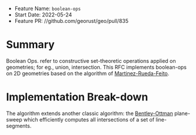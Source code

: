 - Feature Name: `boolean-ops`
- Start Date: 2022-05-24
- Feature PR: //github.com/georust/geo/pull/835

# Summary

Boolean Ops. refer to constructive set-theoretic operations applied on
geometries; for eg., union, intersection. This RFC implements boolean-ops
on 2D geometries based on the algorithm of [Martinez-Rueda-Feito].

# Implementation Break-down

The algorithm extends another classic algorithm: the [Bentley-Ottman]
plane-sweep which efficiently computes all intersections of a set of
line-segments.

[Martinez-Rueda-Feito]: //dx.doi.org/10.1016/j.cageo.2008.08.009
[Bentley-Ottman]: //en.wikipedia.org/wiki/Bentley%E2%80%93Ottmann_algorithm
